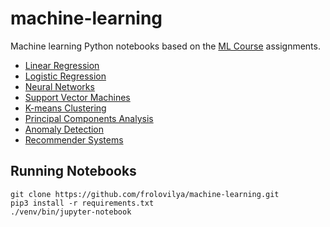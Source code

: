 # machine-learning

Machine learning Python notebooks based on the 
[ML Course](https://www.coursera.org/learn/machine-learning/home/welcome) assignments.

* [Linear Regression](./notebooks/Linear%20Regression.ipynb)
* [Logistic Regression](./notebooks/Logistic%20Regression.ipynb)
* [Neural Networks](./notebooks/Neural%20Networks.ipynb)
* [Support Vector Machines](./notebooks/Support%20Vector%20Machines.ipynb)
* [K-means Clustering](./notebooks/K-means%20Clustering.ipynb)
* [Principal Components Analysis](./notebooks/Principal%20Components%20Analysis.ipynb)
* [Anomaly Detection](./notebooks/Anomaly%20Detection.ipynb)
* [Recommender Systems](./notebooks/Recommender%20Systems.ipynb)

## Running Notebooks
```
git clone https://github.com/frolovilya/machine-learning.git
pip3 install -r requirements.txt
./venv/bin/jupyter-notebook
```
